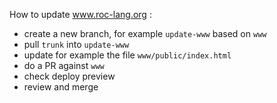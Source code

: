 
How to update www.roc-lang.org :


- create a new branch, for example `update-www` based on `www`
- pull `trunk` into `update-www`
- update for example the file `www/public/index.html`
- do a PR against `www`
- check deploy preview
- review and merge
